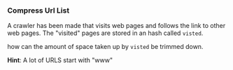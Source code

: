 ### Compress Url List

A crawler has been made that visits web pages and follows the link to other web pages. The "visited" pages are stored in an hash called `visted`.

how can the amount of space taken up by `visted` be trimmed down.

**Hint**: A lot of URLS start with "www"
